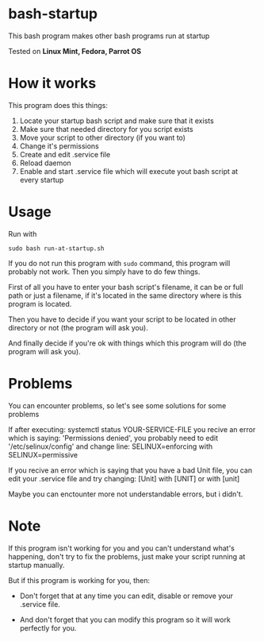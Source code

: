 # bash-startup
This bash program makes other bash programs run at startup

Tested on **Linux Mint, Fedora, Parrot OS**
# How it works
This program does this things:

1. Locate your startup bash script and make sure that it exists
2. Make sure that needed directory for you script exists
3. Move your script to other directory (if you want to)
4. Change it's permissions
5. Create and edit .service file
6. Reload daemon
7. Enable and start .service file which will execute yout bash script at every startup

# Usage
Run with
```
sudo bash run-at-startup.sh
```

If you do not run this program with `sudo` command, this program will probably not work.
Then you simply have to do few things.

First of all you  have to enter your bash script's filename, it can be or full path or just a filename, if it's located in the same directory where is this program is located.

Then you have to decide if you want your script to be located in other directory or not (the program will ask you).

And finally decide if you're ok with things which this program will do (the program will ask you).

# Problems
You can encounter problems, so let's see some solutions for some problems

If after executing: systemctl status YOUR-SERVICE-FILE 
you recive an error which is saying: 'Permissions denied', you probably need to edit '/etc/selinux/config' and change line:
SELINUX=enforcing with SELINUX=permissive

If you recive an error which is saying that you have a bad Unit file, you can edit your .service file and try changing:
[Unit] with [UNIT] or with [unit]

Maybe you can enctounter more not understandable errors, but i didn't.

# Note
If this program isn't working for you and you can't understand what's happening, don't try to fix the problems, just make your script running at startup manually.

But if this program is working for you, then:
- Don't forget that at any time you can edit, disable or remove your .service file.

- And don't forget that you can modify this program so it will work perfectly for you.
